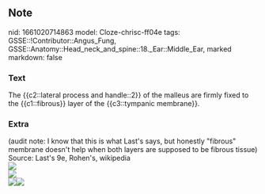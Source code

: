 ## Note
nid: 1661020714863
model: Cloze-chrisc-ff04e
tags: GSSE::!Contributor::Angus_Fung, GSSE::Anatomy::Head_neck_and_spine::18._Ear::Middle_Ear, marked
markdown: false

### Text
The {{c2::lateral process and handle::2}} of the malleus are firmly fixed to the {{c1::fibrous}} layer of the {{c3::tympanic membrane}}.

### Extra
<div>
  (audit note: I know that this is what Last's says, but honestly
  "fibrous" membrane doesn't help when both layers are supposed to
  be fibrous tissue)
</div>Source: Last's 9e, Rohen's, wikipedia
<div><img src="Gray912.png"></div>
<div>
  <img src="Gray916.png">
  <div>
    <div>
      <div><img src= 
      "paste-d1ba0931b66c1bf2909a26fdd2931968c3500313.jpg"><img src="paste-95819e2de4cdf421cab98a9cdd583537d6847489.jpg"></div>
    </div>
  </div>
</div>
